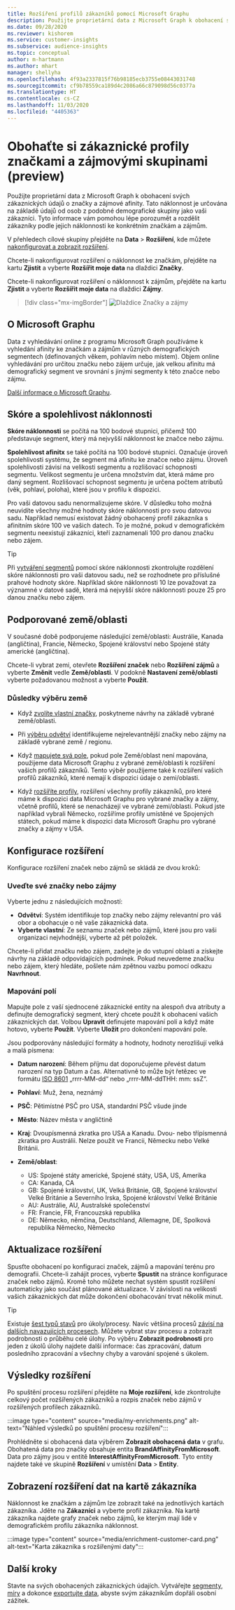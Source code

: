 ```yaml
---
title: Rozšíření profilů zákazníků pomocí Microsoft Graphu
description: Použijte proprietární data z Microsoft Graph k obohacení svých zákaznických údajů o značky a zájmové afinity.
ms.date: 09/28/2020
ms.reviewer: kishorem
ms.service: customer-insights
ms.subservice: audience-insights
ms.topic: conceptual
author: m-hartmann
ms.author: mhart
manager: shellyha
ms.openlocfilehash: 4f93a2337815f76b98185ecb3755e08443031748
ms.sourcegitcommit: cf9b78559ca189d4c2086a66c879098d56c0377a
ms.translationtype: HT
ms.contentlocale: cs-CZ
ms.lasthandoff: 11/03/2020
ms.locfileid: "4405363"
---
```

# <a name="enrich-customer-profiles-with-brand-and-interest-affinities-preview"></a>Obohaťte si zákaznické profily značkami a zájmovými skupinami (preview)

Použijte proprietární data z Microsoft Graph k obohacení svých zákaznických údajů o značky a zájmové afinity. Tato náklonnost je určována na základě údajů od osob z podobné demografické skupiny jako vaši zákazníci. Tyto informace vám pomohou lépe porozumět a rozdělit zákazníky podle jejich náklonnosti ke konkrétním značkám a zájmům.

V přehledech cílové skupiny přejděte na **Data** > **Rozšíření**, kde můžete [nakonfigurovat a zobrazit rozšíření](enrichment-hub.md).

Chcete-li nakonfigurovat rozšíření o náklonnost ke značkám, přejděte na kartu **Zjistit** a vyberte **Rozšířit moje data** na dlaždici **Značky**.

Chcete-li nakonfigurovat rozšíření o náklonnost k zájmům, přejděte na kartu **Zjistit** a vyberte **Rozšířit moje data** na dlaždici **Zájmy**.

   > [!div class="mx-imgBorder"]
   > ![Dlaždice Značky a zájmy](media/BrandsInterest-tile-Hub.png "Dlaždice Značky a zájmy")

## <a name="about-microsoft-graph"></a>O Microsoft Graphu

Data z vyhledávání online z programu Microsoft Graph používáme k vyhledání afinity ke značkám a zájmům v různých demografických segmentech (definovaných věkem, pohlavím nebo místem). Objem online vyhledávání pro určitou značku nebo zájem určuje, jak velkou afinitu má demografický segment ve srovnání s jinými segmenty k této značce nebo zájmu.

[Další informace o Microsoft Graphu](https://docs.microsoft.com/graph/overview).

## <a name="affinity-score-and-confidence"></a>Skóre a spolehlivost náklonnosti

**Skóre náklonnosti** se počítá na 100 bodové stupnici, přičemž 100 představuje segment, který má nejvyšší náklonnost ke značce nebo zájmu.

**Spolehlivost afinitx** se také počítá na 100 bodové stupnici. Označuje úroveň spolehlivosti systému, že segment má afinitu ke značce nebo zájmu. Úroveň spolehlivosti závisí na velikosti segmentu a rozlišovací schopnosti segmentu. Velikost segmentu je určena množstvím dat, která máme pro daný segment. Rozlišovací schopnost segmentu je určena počtem atributů (věk, pohlaví, poloha), které jsou v profilu k dispozici.

Pro vaši datovou sadu nenormalizujeme skóre. V důsledku toho možná neuvidíte všechny možné hodnoty skóre náklonnosti pro svou datovou sadu. Například nemusí existovat žádný obohacený profil zákazníka s afinitním skóre 100 ve vašich datech. To je možné, pokud v demografickém segmentu neexistují zákazníci, kteří zaznamenali 100 pro danou značku nebo zájem.

> [!TIP]
> Při [vytváření segmentů](segments.md) pomocí skóre náklonnosti zkontrolujte rozdělení skóre náklonnosti pro vaši datovou sadu, než se rozhodnete pro příslušné prahové hodnoty skóre. Například skóre náklonnosti 10 lze považovat za významné v datové sadě, která má nejvyšší skóre náklonnosti pouze 25 pro danou značku nebo zájem.

## <a name="supported-countriesregions"></a>Podporované země/oblasti

V současné době podporujeme následující země/oblasti: Austrálie, Kanada (angličtina), Francie, Německo, Spojené království nebo Spojené státy americké (angličtina).

Chcete-li vybrat zemi, otevřete **Rozšíření značek** nebo **Rozšíření zájmů** a vyberte **Změnit** vedle **Země/oblasti**. V podokně **Nastavení země/oblasti** vyberte požadovanou možnost a vyberte **Použít**.

### <a name="implications-related-to-country-selection"></a>Důsledky výběru země

- Když [zvolíte vlastní značky](#define-your-brands-or-interests), poskytneme návrhy na základě vybrané země/oblasti.

- Při [výběru odvětví](#define-your-brands-or-interests) identifikujeme nejrelevantnější značky nebo zájmy na základě vybrané země / regionu.

- Když [mapujete svá pole](#map-your-fields), pokud pole Země/oblast není mapována, použijeme data Microsoft Graphu z vybrané země/oblasti k rozšíření vašich profilů zákazníků. Tento výběr použijeme také k rozšíření vašich profilů zákazníků, které nemají k dispozici údaje o zemi/oblasti.

- Když [rozšíříte profily](#refresh-enrichment), rozšíření všechny profily zákazníků, pro které máme k dispozici data Microsoft Graphu pro vybrané značky a zájmy, včetně profilů, které se nenacházejí ve vybrané zemi/oblasti. Pokud jste například vybrali Německo, rozšíříme profily umístěné ve Spojených státech, pokud máme k dispozici data Microsoft Graphu pro vybrané značky a zájmy v USA.

## <a name="configure-enrichment"></a>Konfigurace rozšíření

Konfigurace rozšíření značek nebo zájmů se skládá ze dvou kroků:

### <a name="define-your-brands-or-interests"></a>Uveďte své značky nebo zájmy

Vyberte jednu z následujících možností:

- **Odvětví**: Systém identifikuje top značky nebo zájmy relevantní pro váš obor a obohacuje o ně vaše zákaznická data.
- **Vyberte vlastní**: Ze seznamu značek nebo zájmů, které jsou pro vaši organizaci nejvhodnější, vyberte až pět položek.

Chcete-li přidat značku nebo zájem, zadejte je do vstupní oblasti a získejte návrhy na základě odpovídajících podmínek. Pokud neuvedeme značku nebo zájem, který hledáte, pošlete nám zpětnou vazbu pomocí odkazu **Navrhnout**.

### <a name="map-your-fields"></a>Mapování polí

Mapujte pole z vaší sjednocené zákaznické entity na alespoň dva atributy a definujte demografický segment, který chcete použít k obohacení vašich zákaznických dat. Volbou **Upravit** definujete mapování polí a když máte hotovo, vyberte **Použít**. Vyberte **Uložit** pro dokončení mapování pole.

Jsou podporovány následující formáty a hodnoty, hodnoty nerozlišují velká a malá písmena:

- **Datum narození**: Během příjmu dat doporučujeme převést datum narození na typ Datum a čas. Alternativně to může být řetězec ve formátu [ISO 8601](https://www.iso.org/iso-8601-date-and-time-format.html) „rrrr-MM-dd“ nebo „rrrr-MM-ddTHH: mm: ssZ“.
- **Pohlaví**: Muž, žena, neznámý
- **PSČ**: Pětimístné PSČ pro USA, standardní PSČ všude jinde
- **Město**: Název města v angličtině
- **Kraj**: Dvoupísmenná zkratka pro USA a Kanadu. Dvou- nebo třípísmenná zkratka pro Austrálii. Nelze použít ve Francii, Německu nebo Velké Británii.
- **Země/oblast**:

  - US: Spojené státy americké, Spojené státy, USA, US, Amerika
  - CA: Kanada, CA
  - GB: Spojené království, UK, Velká Británie, GB, Spojené království Velké Británie a Severního Irska, Spojené království Velké Británie
  - AU: Austrálie, AU, Australské společenství
  - FR: Francie, FR, Francouzská republika
  - DE: Německo, němčina, Deutschland, Allemagne, DE, Spolková republika Německo, Německo

## <a name="refresh-enrichment"></a>Aktualizace rozšíření

Spusťte obohacení po konfiguraci značek, zájmů a mapování terénu pro demografii. Chcete-li zahájit proces, vyberte **Spustit** na stránce konfigurace značek nebo zájmů. Kromě toho můžete nechat systém spustit rozšíření automaticky jako součást plánované aktualizace.
V závislosti na velikosti vašich zákaznických dat může dokončení obohacování trvat několik minut.

> [!TIP]
> Existuje [šest typů stavů](system.md#status-types) pro úkoly/procesy. Navíc většina procesů [závisí na dalších navazujících procesech](system.md#refresh-policies). Můžete vybrat stav procesu a zobrazit podrobnosti o průběhu celé úlohy. Po výběru **Zobrazit podrobnosti** pro jeden z úkolů úlohy najdete další informace: čas zpracování, datum posledního zpracování a všechny chyby a varování spojené s úkolem.

## <a name="enrichment-results"></a>Výsledky rozšíření

Po spuštění procesu rozšíření přejděte na **Moje rozšíření**, kde zkontrolujte celkový počet rozšířených zákazníků a rozpis značek nebo zájmů v rozšířených profilech zákazníků.

:::image type="content" source="media/my-enrichments.png" alt-text="Náhled výsledků po spuštění procesu rozšíření":::

Prohlédněte si obohacená data výběrem **Zobrazit obohacená data** v grafu. Obohatená data pro značky obsahuje entita **BrandAffinityFromMicrosoft**. Data pro zájmy jsou v entitě **InterestAffinityFromMicrosoft**. Tyto entity najdete také ve skupině **Rozšíření** v umístění **Data** > **Entity**.

## <a name="see-enrichment-data-on-the-customer-card"></a>Zobrazení rozšíření dat na kartě zákazníka

Náklonnost ke značkám a zájmům lze zobrazit také na jednotlivých kartách zákazníka. Jděte na **Zákazníci** a vyberte profil zákazníka. Na kartě zákazníka najdete grafy značek nebo zájmů, ke kterým mají lidé v demografickém profilu zákazníka náklonnost.

:::image type="content" source="media/enrichment-customer-card.png" alt-text="Karta zákazníka s rozšířenými daty":::

## <a name="next-steps"></a>Další kroky

Stavte na svých obohacených zákaznických údajích. Vytvářejte [segmenty](segments.md), [míry](measures.md) a dokonce [exportujte data](export-destinations.md), abyste svým zákazníkům dopřáli osobní zážitek.
